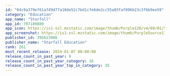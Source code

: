 ```yaml
---
id: "04c9a379ef61a749d77a18de52c7bd1cfe6de2cc55a03faf096b23c3fbb9ee59"
category: "Education"
app_name: "Starfall"
app_id: 707189889
app_icon: https://is1-ssl.mzstatic.com/image/thumb/Purple126/v4/69/01/59/6901596d-5d99-b509-c7e7-62824a763d30/AppIcon-1x_U007emarketing-0-0-GLES2_U002c0-512MB-sRGB-0-0-0-85-220-0-0-0-8.png/1024x1024bb.png
app_screenshot: https://is1-ssl.mzstatic.com/image/thumb/PurpleSource116/v4/2a/c2/69/2ac2691c-8874-18ea-170b-14ee5a9e1fdf/c6a0d0f7-1dc1-45db-bba5-d0e59c1a85c1_2688x1242-MainJump-g45.png/2688x1242bb.png
publisher_id: 395623986
publisher_name: "Starfall Education"
rank: 261
most_recent_release: 2024-01-07 00:00:00
release_count_in_past_year: 9
release_count_in_past_year_category: 16
release_count_in_past_year_top_in_category: 35
---
```

